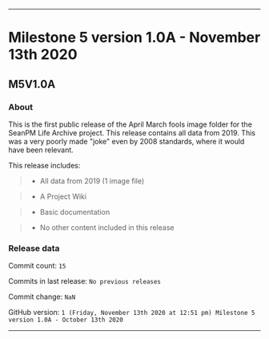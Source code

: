 
***

# Milestone 5 version 1.0A - November 13th 2020

## M5V1.0A

### About

This is the first public release of the April March fools image folder for the SeanPM Life Archive project. This release contains all data from 2019. This was a very poorly made "joke" even by 2008 standards, where it would have been relevant.

This release includes:

> * All data from 2019 (1 image file)

> * A Project Wiki

> * Basic documentation

> * No other content included in this release

### Release data

Commit count: `15`

Commits in last release: `No previous releases`

Commit change: `NaN`

GitHub version: `1 (Friday, November 13th 2020 at 12:51 pm) Milestone 5 version 1.0A - October 13th 2020`

***
